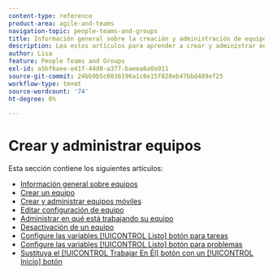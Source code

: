 ```yaml
---
content-type: reference
product-area: agile-and-teams
navigation-topic: people-teams-and-groups
title: Información general sobre la creación y administración de equipos
description: Lea estos artículos para aprender a crear y administrar equipos en Adobe Workfront.
author: Lisa
feature: People Teams and Groups
exl-id: a5bf6aee-e41f-44d8-a377-baeea6a0a911
source-git-commit: 24bb9b5c0836196a1c6e15f828eb47bbd489ef25
workflow-type: tm+mt
source-wordcount: '74'
ht-degree: 0%

---
```


# Crear y administrar equipos

Esta sección contiene los siguientes artículos:

* [Información general sobre equipos](../../people-teams-and-groups/create-and-manage-teams/teams-overview.md)
* [Crear un equipo](../../people-teams-and-groups/create-and-manage-teams/create-a-team.md)
* [Crear y administrar equipos móviles](../../people-teams-and-groups/create-and-manage-teams/create-and-manage-agile-teams.md)
* [Editar configuración de equipo](../../people-teams-and-groups/create-and-manage-teams/edit-team-settings.md)
* [Administrar en qué está trabajando su equipo](../../people-teams-and-groups/create-and-manage-teams/manage-what-your-team-is-working-on.md)
* [Desactivación de un equipo](../../people-teams-and-groups/create-and-manage-teams/deactivate-a-team.md)
* [Configure las variables [!UICONTROL Listo] botón para tareas](../../people-teams-and-groups/create-and-manage-teams/configure-the-done-button-for-tasks.md)
* [Configure las variables [!UICONTROL Listo] botón para problemas](../../people-teams-and-groups/create-and-manage-teams/configure-the-done-button-for-issues.md)
* [Sustituya el [!UICONTROL Trabajar En Él] botón con un [!UICONTROL Inicio] botón](../../people-teams-and-groups/create-and-manage-teams/work-on-it-button-to-start-button.md)
